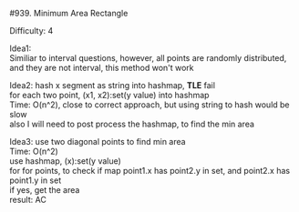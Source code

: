 #939. Minimum Area Rectangle

Difficulty: 4

Idea1:<br/>
Similiar to interval questions, however, all points are randomly distributed, and they are not interval, this method won't work<br/>

Idea2: hash x segment as string into hashmap, **TLE** fail<br/>
for each two point, (x1, x2):set(y value) into hashmap<br/>
Time: O(n^2), close to correct approach, but using string to hash would be slow<br/>
also I will need to post process the hashmap, to find the min area<br/>

Idea3: use two diagonal points to find min area<br/>
Time: O(n^2) <br/>
use hashmap,  (x):set(y value)<br/>
for for points, to check if map point1.x has point2.y in set, and point2.x has point1.y in set<br/>
if yes, get the area<br/>
result: AC<br/>